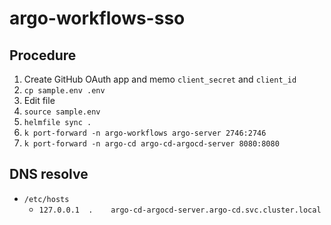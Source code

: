 # argo-workflows-sso

## Procedure

1. Create GitHub OAuth app and memo `client_secret` and `client_id`
1. `cp sample.env .env`
1. Edit file
1. `source sample.env`
1. `helmfile sync .`
1. `k port-forward -n argo-workflows argo-server 2746:2746`
1. `k port-forward -n argo-cd argo-cd-argocd-server 8080:8080`

## DNS resolve

- `/etc/hosts`
  - `127.0.0.1  .    argo-cd-argocd-server.argo-cd.svc.cluster.local`

